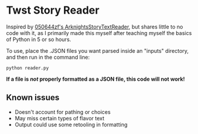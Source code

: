 # Twst Story Reader
Inspired by [050644zf's ArknightsStoryTextReader](https://github.com/050644zf/ArknightsStoryTextReader), but shares little to no code with it, as I primarily made this myself after teaching myself the basics of Python in 5 or so hours.

To use, place the .JSON files you want parsed inside an "inputs" directory, and then run in the command line:

`python reader.py`

**If a file is *not* properly formatted as a JSON file, this code will not work!**

## Known issues
- Doesn't account for pathing or choices
- May miss certain types of flavor text
- Output could use some retooling in formatting